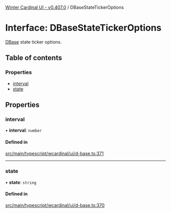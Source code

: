 [Winter Cardinal UI - v0.407.0](../index.md) / DBaseStateTickerOptions

# Interface: DBaseStateTickerOptions

[DBase](../classes/DBase.md) state ticker options.

## Table of contents

### Properties

- [interval](DBaseStateTickerOptions.md#interval)
- [state](DBaseStateTickerOptions.md#state)

## Properties

### interval

• **interval**: `number`

#### Defined in

[src/main/typescript/wcardinal/ui/d-base.ts:371](https://github.com/winter-cardinal/winter-cardinal-ui/blob/v0.407.0/src/main/typescript/wcardinal/ui/d-base.ts#L371)

___

### state

• **state**: `string`

#### Defined in

[src/main/typescript/wcardinal/ui/d-base.ts:370](https://github.com/winter-cardinal/winter-cardinal-ui/blob/v0.407.0/src/main/typescript/wcardinal/ui/d-base.ts#L370)
